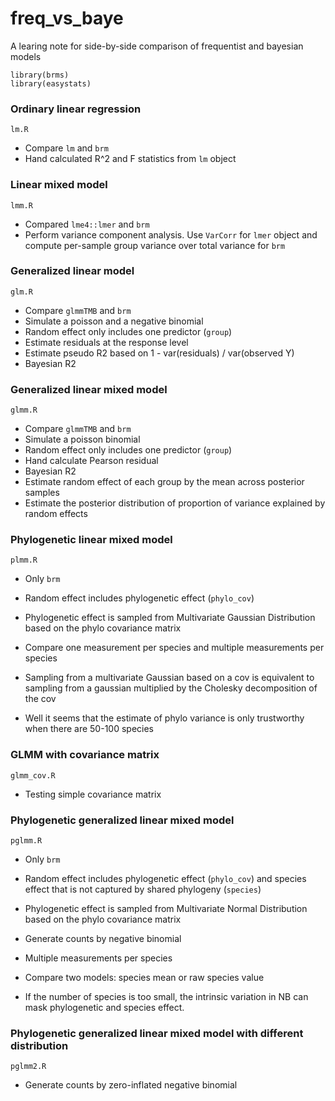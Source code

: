 # freq_vs_baye

A learing note for side-by-side comparison of frequentist and bayesian models

```
library(brms)
library(easystats)
```

### Ordinary linear regression 

`lm.R`

- Compare `lm` and `brm`
- Hand calculated R^2 and F statistics from `lm` object


### Linear mixed model

`lmm.R`

- Compared `lme4::lmer` and `brm`
- Perform variance component analysis. Use `VarCorr` for `lmer` object and compute per-sample group variance over total variance for `brm`

### Generalized linear model

`glm.R`

- Compare `glmmTMB` and `brm`
- Simulate a poisson and a negative binomial
- Random effect only includes one predictor (`group`)
- Estimate residuals at the response level
- Estimate pseudo R2 based on 1 - var(residuals) / var(observed Y)
- Bayesian R2


### Generalized linear mixed model

`glmm.R`

- Compare `glmmTMB` and `brm`
- Simulate a poisson  binomial
- Random effect only includes one predictor (`group`)
- Hand calculate Pearson residual
- Bayesian R2
- Estimate random effect of each group by the mean across posterior samples
- Estimate the posterior distribution of proportion of variance explained by random effects

### Phylogenetic linear mixed model 

`plmm.R`

- Only `brm`
- Random effect includes phylogenetic effect (`phylo_cov`)
- Phylogenetic effect is sampled from Multivariate Gaussian Distribution based on the phylo covariance matrix
- Compare one measurement per species and multiple measurements per species
- Sampling from a multivariate Gaussian based on a cov is equivalent to sampling from a gaussian multiplied by the Cholesky decomposition of the cov

- Well it seems that the estimate of phylo variance is only trustworthy when there are 50-100 species

### GLMM with covariance matrix 

`glmm_cov.R`

- Testing simple covariance matrix


### Phylogenetic generalized linear mixed model

`pglmm.R`

- Only `brm`
- Random effect includes phylogenetic effect (`phylo_cov`) and species effect that is not captured by shared phylogeny (`species`)
- Phylogenetic effect is sampled from Multivariate Normal Distribution based on the phylo covariance matrix
- Generate counts by negative binomial
- Multiple measurements per species
- Compare two models: species mean or raw species value

- If the number of species is too small, the intrinsic variation in NB can mask phylogenetic and species effect.

### Phylogenetic generalized linear mixed model with different distribution

`pglmm2.R`

- Generate counts by zero-inflated negative binomial

